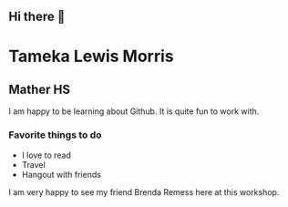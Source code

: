 ## Hi there 👋

<!--
**talewis25/talewis25** is a ✨ _special_ ✨ repository because its `README.md` (this file) appears on your GitHub profile.

Here are some ideas to get you started:

- 🔭 I’m currently working on creating an update for my repo.
- 🌱 I’m currently learning how to create a new bracch 
- 👯 I’m looking to collaborate on new html projects 
.- 🤔 I’m looking for help with pushing and pulling
-->
<h1>Tameka Lewis Morris</h1>
<h2>Mather HS</h2>
<p> I am happy to be learning about Github. It is quite fun to work with. </p>
<h3>Favorite things to do</h3>
<ul>
    <li>I love to read</li>
    <li> Travel</li>
    <li>Hangout with friends</li>
</ul>

<p> I am very happy to see my friend Brenda Remess here at this workshop.</p>
